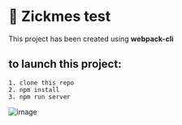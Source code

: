 # 🚀 Zickmes test

This project has been created using **webpack-cli**
## to launch this project:
```
1. clone this repo
2. npm install
3. npm run server
```
![image](https://user-images.githubusercontent.com/78958096/217053321-bd9773d0-b53e-448d-a57c-67e4ad0978e7.png)

